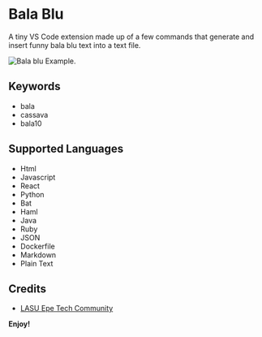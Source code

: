 # Bala Blu

A tiny VS Code extension made up of a few commands that generate and insert funny bala blu text into a text file.

![Bala blu Example.](https://i.ibb.co/gJSXyLY/bala.png)

## Keywords

- bala
- cassava
- bala10

## Supported Languages

- Html
- Javascript
- React
- Python
- Bat
- Haml
- Java
- Ruby
- JSON
- Dockerfile
- Markdown
- Plain Text

## Credits

- [LASU Epe Tech Community](http://wa.me/2349015971610)

**Enjoy!**
